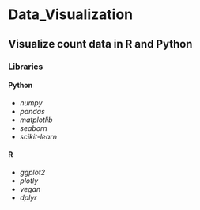 # Data_Visualization

## Visualize count data in R and Python

### Libraries

#### Python
- *numpy*
- *pandas*
- *matplotlib*
- *seaborn* 
- *scikit-learn*

#### R
- *ggplot2*
- *plotly*
- *vegan*
- *dplyr*
